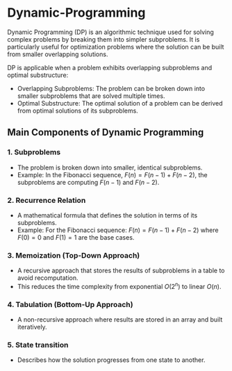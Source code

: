 # Dynamic-Programming

Dynamic Programming (DP) is an algorithmic technique used for solving complex problems by breaking them into simpler subproblems. 
It is particularly useful for optimization problems where the solution can be built from smaller overlapping solutions.

DP is applicable when a problem exhibits overlapping subproblems and optimal substructure:

* Overlapping Subproblems: The problem can be broken down into smaller subproblems that are solved multiple times.
* Optimal Substructure: The optimal solution of a problem can be derived from optimal solutions of its subproblems.

## Main Components of Dynamic Programming

### 1. Subproblems
* The problem is broken down into smaller, identical subproblems.
* Example: In the Fibonacci sequence, $F(n) = F(n-1) + F(n-2)$, the subproblems are computing $F(n-1)$ and $F(n-2)$.

### 2. Recurrence Relation
* A mathematical formula that defines the solution in terms of its subproblems.
* Example: For the Fibonacci sequence: 
$F(n)=F(n−1)+F(n−2)$
where $F(0)=0$ and $F(1)=1$ are the base cases.

### 3. Memoization (Top-Down Approach)
* A recursive approach that stores the results of subproblems in a table to avoid recomputation.
* This reduces the time complexity from exponential $O(2^n)$ to linear $O(n)$.

### 4. Tabulation (Bottom-Up Approach)
* A non-recursive approach where results are stored in an array and built iteratively.

### 5. State transition
* Describes how the solution progresses from one state to another.